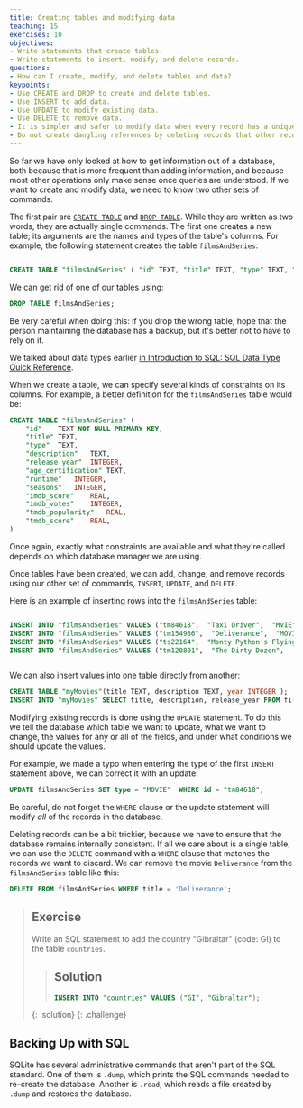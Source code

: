 ```yaml
---
title: Creating tables and modifying data
teaching: 15
exercises: 10
objectives:
- Write statements that create tables.
- Write statements to insert, modify, and delete records.
questions:
- How can I create, modify, and delete tables and data?
keypoints:
- Use CREATE and DROP to create and delete tables.
- Use INSERT to add data.
- Use UPDATE to modify existing data.
- Use DELETE to remove data.
- It is simpler and safer to modify data when every record has a unique primary key.
- Do not create dangling references by deleting records that other records refer to.
---
```


So far we have only looked at how to get information out of a database,
both because that is more frequent than adding information,
and because most other operations only make sense
once queries are understood.
If we want to create and modify data,
we need to know two other sets of commands.

The first pair are [`CREATE TABLE`][create-table] and [`DROP TABLE`][drop-table].
While they are written as two words,
they are actually single commands.
The first one creates a new table;
its arguments are the names and types of the table's columns.
For example,
the following statement creates the table `filmsAndSeries`:

```sql

CREATE TABLE "filmsAndSeries" (	"id" TEXT, "title" TEXT, "type" TEXT, "description" TEXT, "release_year" INTEGER, "age_certification" TEXT, "runtime" INTEGER, "seasons" INTEGER, "imdb_score" REAL, "imdb_votes" INTEGER, "tmdb_popularity" REAL, "tmdb_score" REAL)
```

We can get rid of one of our tables using:

```sql
DROP TABLE filmsAndSeries;
```

Be very careful when doing this:
if you drop the wrong table, hope that the person maintaining the database has a backup,
but it's better not to have to rely on it.

We talked about data types earlier [in Introduction to SQL: SQL Data Type Quick Reference](01-introduction.md#sql-data-type-quick-reference).

When we create a table,
we can specify several kinds of constraints on its columns.
For example,
a better definition for the `filmsAndSeries` table would be:

```sql
CREATE TABLE "filmsAndSeries" (
	"id"	TEXT NOT NULL PRIMARY KEY,
	"title"	TEXT,
	"type"	TEXT,
	"description"	TEXT,
	"release_year"	INTEGER,
	"age_certification"	TEXT,
	"runtime"	INTEGER,
	"seasons"	INTEGER,
	"imdb_score"	REAL,
	"imdb_votes"	INTEGER,
	"tmdb_popularity"	REAL,
	"tmdb_score"	REAL,
)
```

Once again,
exactly what constraints are available
and what they're called
depends on which database manager we are using.

Once tables have been created,
we can add, change, and remove records using our other set of commands,
`INSERT`, `UPDATE`, and `DELETE`.

Here is an example of inserting rows into the `filmsAndSeries` table:

```sql

INSERT INTO "filmsAndSeries" VALUES ("tm84618",  "Taxi Driver",  "MVIE",	"A mentally unstable Vietnam War...",	        1976,	"R",	    114,NULL,	    8.2,	808582,     40.965,	8.179)
INSERT INTO "filmsAndSeries" VALUES ("tm154986",  "Deliverance",  "MOVIE",	"Intent on seeing the Cahulawassee...",	      1972,	"R",	      109,NULL,	    7.7,	107673,     10.01,	7.3)
INSERT INTO "filmsAndSeries" VALUES ("ts22164",  "Monty Python's Flying Circus",  "SHOW",	"A British sketch comedy...",	  1969,	"TV-14",	30,	4.0,	8.8,	73424,      17.617, 8.306)
INSERT INTO "filmsAndSeries" VALUES ("tm120801",  "The Dirty Dozen",	"MOVIE",	"12 American military prisoners in ...",	      1967,NULL , 	      150,NULL,		  7.7,	72662,	    20.398,	7.6)



```

We can also insert values into one table directly from another:

```sql
CREATE TABLE "myMovies"(title TEXT, description TEXT, year INTEGER );
INSERT INTO "myMovies" SELECT title, description, release_year FROM filmsAndSeries;
```

Modifying existing records is done using the `UPDATE` statement.
To do this we tell the database which table we want to update,
what we want to change, the values for any or all of the fields,
and under what conditions we should update the values.

For example, we made a typo when entering the type
of the first `INSERT` statement above, we can correct it with an update:

```sql
UPDATE filmsAndSeries SET type = "MOVIE"  WHERE id = "tm84618";
```

Be careful, do not forget the `WHERE` clause or the update statement will
modify *all* of the records in the database.

Deleting records can be a bit trickier,
because we have to ensure that the database remains internally consistent.
If all we care about is a single table,
we can use the `DELETE` command with a `WHERE` clause
that matches the records we want to discard.
We can remove the movie `Deliverance` from the `filmsAndSeries` table like this:

```sql
DELETE FROM filmsAndSeries WHERE title = 'Deliverance';
```




> ## Exercise
> Write an SQL statement to add the country "Gibraltar" (code: GI) to the table `countries`. 
> > ## Solution
> > ```sql
> > INSERT INTO "countries" VALUES ("GI", "Gibraltar");
> > ```
> {: .solution}
{: .challenge}


## Backing Up with SQL

SQLite has several administrative commands that aren't part of the
SQL standard.  One of them is `.dump`, which prints the SQL commands
needed to re-create the database.  Another is `.read`, which reads a
file created by `.dump` and restores the database.  


[create-table]: https://www.sqlite.org/lang_createtable.html
[drop-table]: https://www.sqlite.org/lang_droptable.html



